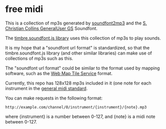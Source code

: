 # free midi

This is a collection of mp3s generated by
[soundfont2mp3](https://github.com/skratchdot/soundfont2mp3/) and the
[S. Christian Collins GeneralUser GS](http://www.schristiancollins.com/generaluser.php) Soundfont.

The [timbre.soundfont.js library](https://github.com/skratchdot/timbre.soundfont.js/) uses this
collection of mp3s to play sounds.

It is my hope that a "soundfont url format" is standardized, so that
the timbre.soundfont.js library (and other similar libraries) can make
use of collections of mp3s such as this.

The "soundfont url format" could be similar to the format used by mapping software,
such as the [Web Map Tile Service](http://en.wikipedia.org/wiki/Web_Map_Tile_Service) format.

Currently, this repo has 128x128 mp3s included in it (one note for each
instrument in the [general midi standard](http://en.wikipedia.org/wiki/General_MIDI#Program_change_events).

You can make requests in the following format:

    http://example.com/channel/0/instrument/{instrument}/{note}.mp3

where {instrument} is a number between 0-127, and {note} is a midi note between 0-127.

